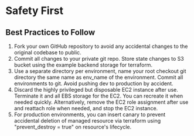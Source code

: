 # Safety First
## Best Practices to Follow
1. Fork your own GitHub repository to avoid any accidental changes to the original codebase to public.
2. Commit all changes to your private git repo. Store state changes to S3 bucket using the example backend storage for terraform.
3. Use a separate directory per environment, name your root checkout git directory the same name as env_name of the environment. Commit all environments to git. Avoid pushing dev to production by accident.
4. Discard the highly privileged but disposable EC2 instance after use. Terminate it and all EBS storage for the EC2. You can recreate it when needed quickly. Alternatively, remove the EC2 role assignment after use and reattach role when needed, and stop the EC2 instance.
5. For production environments, you can insert canary to prevent accidental deletion of managed resource via terraform using "prevent_destroy = true" on resource's lifecycle.